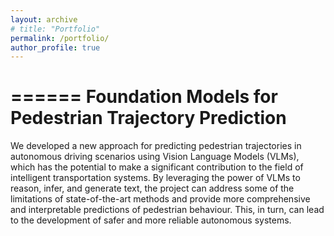 ```yaml
---
layout: archive
# title: "Portfolio"
permalink: /portfolio/
author_profile: true
---
```


======
Foundation Models for Pedestrian Trajectory Prediction
======
We developed a new approach for predicting pedestrian trajectories in autonomous driving scenarios using Vision Language Models (VLMs), which has the potential to make a significant contribution to the field of intelligent transportation systems. By leveraging the power of VLMs to reason, infer, and generate text, the project can address some of the limitations of state-of-the-art methods and provide more comprehensive and interpretable predictions of pedestrian behaviour. This, in turn, can lead to the development of safer and more reliable autonomous systems.